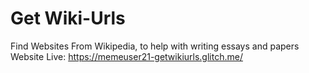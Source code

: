 # Get Wiki-Urls
Find Websites From Wikipedia, to help with writing essays and papers 
Website Live: https://memeuser21-getwikiurls.glitch.me/
